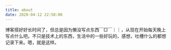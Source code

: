 ```yaml
---
title: about
date: 2020-04-12 22:58:08
---
```

博客搭好好长时间了，但总是因为懒没写点东西￣□￣｜｜，从现在开始每天晚上写点什么吧。不只是技术上的东西，生活中的一些好玩的，感想，吐槽什么的都想记录下来。嗯，就是这样。